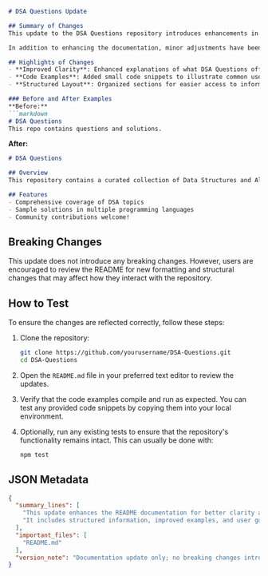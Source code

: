 ```markdown
# DSA Questions Update

## Summary of Changes
This update to the DSA Questions repository introduces enhancements in the README documentation. The objective is to provide clearer instructions and better context for users navigating the repository. Improved explanations help users understand the purpose of the repository and how to effectively utilize the resources provided. The updates also aim to streamline the onboarding process for new contributors and users by providing concise examples and a more structured layout.

In addition to enhancing the documentation, minor adjustments have been made to improve the overall readability of the content. This includes formatting changes and the addition of sections that outline important considerations when using the repository. Such changes are aimed at fostering a more engaging and informative experience for users who are looking to learn data structures and algorithms.

## Highlights of Changes
- **Improved Clarity**: Enhanced explanations of what DSA Questions offers and how to navigate the repository.
- **Code Examples**: Added small code snippets to illustrate common use cases and algorithm implementations.
- **Structured Layout**: Organized sections for easier access to information, including a dedicated 'How to Test' segment.

### Before and After Examples
**Before:**
```markdown
# DSA Questions
This repo contains questions and solutions.
```

**After:**
```markdown
# DSA Questions

## Overview
This repository contains a curated collection of Data Structures and Algorithms (DSA) questions along with their solutions. It serves as a valuable resource for learners and practitioners who wish to enhance their problem-solving skills.

## Features
- Comprehensive coverage of DSA topics
- Sample solutions in multiple programming languages
- Community contributions welcome!
```

## Breaking Changes
This update does not introduce any breaking changes. However, users are encouraged to review the README for new formatting and structural changes that may affect how they interact with the repository.

## How to Test
To ensure the changes are reflected correctly, follow these steps:

1. Clone the repository:
   ```bash
   git clone https://github.com/yourusername/DSA-Questions.git
   cd DSA-Questions
   ```

2. Open the `README.md` file in your preferred text editor to review the updates.

3. Verify that the code examples compile and run as expected. You can test any provided code snippets by copying them into your local environment.

4. Optionally, run any existing tests to ensure that the repository's functionality remains intact. This can usually be done with:
   ```bash
   npm test
   ```

## JSON Metadata
```json
{
  "summary_lines": [
    "This update enhances the README documentation for better clarity and usability.",
    "It includes structured information, improved examples, and user guidance."
  ],
  "important_files": [
    "README.md"
  ],
  "version_note": "Documentation update only; no breaking changes introduced."
}
```
```